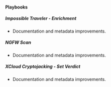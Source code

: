 
#### Playbooks
##### Impossible Traveler - Enrichment
- Documentation and metadata improvements.

##### NGFW Scan
- Documentation and metadata improvements.

##### XCloud Cryptojacking - Set Verdict
- Documentation and metadata improvements.

